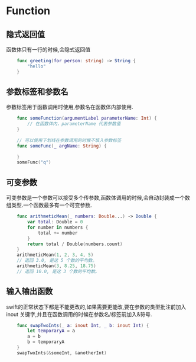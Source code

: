 # Function

## 隐式返回值

函数体只有一行的时候,会隐式返回值
```swift
    func greeting(for person: string) -> String {
    	"hello"
    }
```
## 参数标签和参数名

参数标签用于函数调用时使用,参数名在函数体内部使用.
```swift
    func someFunction(argumentLabel parameterName: Int) {
        // 在函数体内，parameterName 代表参数值
    }
    
    // 可以使用下划线在参数调用的时候不填入参数标签
    func someFunc(_ argName: String) {
    	
    }
    someFunc("q")
```

## 可变参数

可变参数是一个参数可以接受多个传参数,函数体调用的时候,会自动封装成一个数组类型.一个函数最多有一个可变参数.

```swift
    func arithmeticMean(_ numbers: Double...) -> Double {
        var total: Double = 0
        for number in numbers {
            total += number
        }
        return total / Double(numbers.count)
    }
    arithmeticMean(1, 2, 3, 4, 5)
    // 返回 3.0, 是这 5 个数的平均数。
    arithmeticMean(3, 8.25, 18.75)
    // 返回 10.0, 是这 3 个数的平均数。
```

## 输入输出函数

swift的正常状态下都是不能更改的,如果需要更能改,要在参数的类型批注前加入 inout 关键字,并且在函数调用的时候在参数名/标签前加入&符号.

```swift
    func swapTwoInts(_ a: inout Int, _ b: inout Int) {
        let temporaryA = a
        a = b
        b = temporaryA
    }
    swapTwoInts(&someInt, &anotherInt)
```